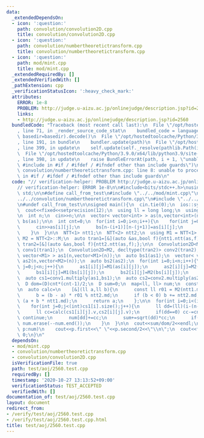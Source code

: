 ```yaml
---
data:
  _extendedDependsOn:
  - icon: ':question:'
    path: convolution/convolution2D.cpp
    title: convolution/convolution2D.cpp
  - icon: ':question:'
    path: convolution/numbertheoretictransform.cpp
    title: convolution/numbertheoretictransform.cpp
  - icon: ':question:'
    path: mod/mint.cpp
    title: mod/mint.cpp
  _extendedRequiredBy: []
  _extendedVerifiedWith: []
  _pathExtension: cpp
  _verificationStatusIcon: ':heavy_check_mark:'
  attributes:
    ERROR: 1e-8
    PROBLEM: http://judge.u-aizu.ac.jp/onlinejudge/description.jsp?id=2560
    links:
    - http://judge.u-aizu.ac.jp/onlinejudge/description.jsp?id=2560
  bundledCode: "Traceback (most recent call last):\n  File \"/opt/hostedtoolcache/Python/3.9.0/x64/lib/python3.9/site-packages/onlinejudge_verify/documentation/build.py\"\
    , line 71, in _render_source_code_stat\n    bundled_code = language.bundle(stat.path,\
    \ basedir=basedir).decode()\n  File \"/opt/hostedtoolcache/Python/3.9.0/x64/lib/python3.9/site-packages/onlinejudge_verify/languages/cplusplus.py\"\
    , line 191, in bundle\n    bundler.update(path)\n  File \"/opt/hostedtoolcache/Python/3.9.0/x64/lib/python3.9/site-packages/onlinejudge_verify/languages/cplusplus_bundle.py\"\
    , line 399, in update\n    self.update(self._resolve(pathlib.Path(included), included_from=path))\n\
    \  File \"/opt/hostedtoolcache/Python/3.9.0/x64/lib/python3.9/site-packages/onlinejudge_verify/languages/cplusplus_bundle.py\"\
    , line 398, in update\n    raise BundleErrorAt(path, i + 1, \"unable to process\
    \ #include in #if / #ifdef / #ifndef other than include guards\")\nonlinejudge_verify.languages.cplusplus_bundle.BundleErrorAt:\
    \ convolution/numbertheoretictransform.cpp: line 8: unable to process #include\
    \ in #if / #ifdef / #ifndef other than include guards\n"
  code: "// verification-helper: PROBLEM http://judge.u-aizu.ac.jp/onlinejudge/description.jsp?id=2560\n\
    // verification-helper: ERROR 1e-8\n\n#include<bits/stdc++.h>\nusing namespace\
    \ std;\n\n#define call_from_test\n#include \"../../mod/mint.cpp\"\n#include \"\
    ../../convolution/numbertheoretictransform.cpp\"\n#include \"../../convolution/convolution2D.cpp\"\
    \n#undef call_from_test\n\nsigned main(){\n  cin.tie(0);\n  ios::sync_with_stdio(0);\n\
    \  cout<<fixed<<setprecision(12);\n  using ll = long long;\n  using D = double;\n\
    \n  int n;\n  cin>>n;\n\n  vector< vector<int> > as(n,vector<int>(n));\n  auto\
    \ bs(as);\n\n  int cnt=0;\n  for(int i=0;i<n;i++){\n    for(int j=0;j<n;j++){\n\
    \      cin>>as[i][j];\n      bs[n-(i+1)][n-(j+1)]=as[i][j];\n      cnt+=as[i][j];\n\
    \    }\n  }\n\n  NTT<1> ntt1;\n  NTT<2> ntt2;\n  using M1 = NTT<1>::M;\n  using\
    \ M2 = NTT<2>::M;\n  auto tran1=[&](auto &as,bool f){ntt1.ntt(as,f);};\n  auto\
    \ tran2=[&](auto &as,bool f){ntt2.ntt(as,f);};\n\n  Convolution2D<M1, decltype(tran1)>\
    \ conv1(tran1);\n  Convolution2D<M2, decltype(tran2)> conv2(tran2);\n\n  vector<\
    \ vector<M1> > as1(n,vector<M1>(n));\n  auto bs1(as1);\n  vector< vector<M2> >\
    \ as2(n,vector<M2>(n));\n  auto bs2(as2);\n  for(int i=0;i<n;i++){\n    for(int\
    \ j=0;j<n;j++){\n      as1[i][j]=M1(as[i][j]);\n      as2[i][j]=M2(as[i][j]);\n\
    \      bs1[i][j]=M1(bs[i][j]);\n      bs2[i][j]=M2(bs[i][j]);\n    }\n  }\n\n\
    \  auto cs1=conv1.multiply(as1,bs1);\n  auto cs2=conv2.multiply(as2,bs2);\n\n\
    \  D dom=(D)cnt*(cnt-1)/2;\n  D sum=0;\n  map<ll, ll> num;\n  const int S = 10000;\n\
    \n  auto calc=\n    [&](ll a,ll b){\n      const ll r01 = M2(ntt1.md).inv().v;\n\
    \      b = (b - a) * r01 % ntt2.md;\n      if (b < 0) b += ntt2.md;\n      a =\
    \ (a + b * ntt1.md);\n      return a;\n    };\n\n  for(int i=0;i<(int)cs1.size();i++){\n\
    \    for(int j=0;j<(int)cs1[i].size();j++){\n      ll dd=(ll)(i-(n-1))*(i-(n-1))+(ll)(j-(n-1))*(j-(n-1));\n\
    \      ll cc=calc(cs1[i][j].v,cs2[i][j].v);\n      if(dd==0) cc-=cnt;\n      if(cc==0)\
    \ continue;\n      num[dd]+=cc;\n      sum+=sqrt(dd)*cc;\n      if((int)num.size()>S)\
    \ num.erase(--num.end());\n    }\n  }\n\n  cout<<sum/dom/2<<endl;\n  for(auto\
    \ p:num)\n    cout<<p.first<<\" \"<<p.second/2<<\"\\n\";\n  cout<<flush;\n  return\
    \ 0;\n}\n"
  dependsOn:
  - mod/mint.cpp
  - convolution/numbertheoretictransform.cpp
  - convolution/convolution2D.cpp
  isVerificationFile: true
  path: test/aoj/2560.test.cpp
  requiredBy: []
  timestamp: '2020-10-27 13:13:52+09:00'
  verificationStatus: TEST_ACCEPTED
  verifiedWith: []
documentation_of: test/aoj/2560.test.cpp
layout: document
redirect_from:
- /verify/test/aoj/2560.test.cpp
- /verify/test/aoj/2560.test.cpp.html
title: test/aoj/2560.test.cpp
---
```

